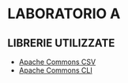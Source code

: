 # LABORATORIO A

## LIBRERIE UTILIZZATE
- [Apache Commons CSV](https://commons.apache.org/proper/commons-csv/)
- [Apache Commons CLI](https://commons.apache.org/proper/commons-cli/)
